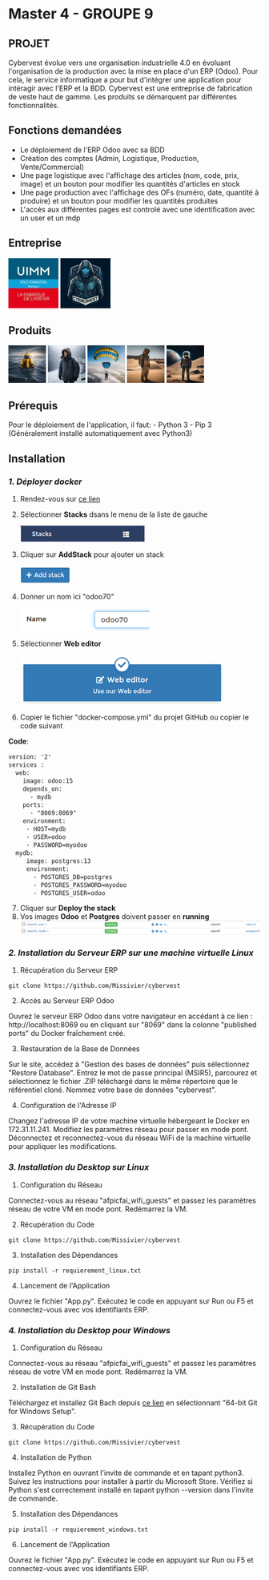 # **Master 4 - GROUPE 9**

## **PROJET**

Cybervest évolue vers une organisation industrielle 4.0 en évoluant l'organisation de la production avec la mise en place d'un ERP (Odoo).
Pour cela, le service informatique a pour but d'intégrer une application pour intéragir avec l'ERP et la BDD. Cybervest est une entreprise de fabrication de veste haut de gamme. Les produits se démarquent par différentes fonctionnalités. 

## **Fonctions demandées**

- Le déploiement de l'ERP Odoo avec sa BDD
- Création des comptes (Admin, Logistique, Production, Vente/Commercial)
- Une page logistique avec l'affichage des articles (nom, code, prix, image) et un bouton pour modifier les quantités d'articles en stock
- Une page production avec l'affichage des OFs (numéro, date, quantité à produire) et un bouton pour modifier les quantités produites 
- L'accès aux différentes pages est controlé avec une identification avec un user et un mdp

## **Entreprise**

![Logo UIMM](https://github.com/Missivier/cybervest/blob/main/images/logo-uimm-250x250.jpg)
![Logo Cybervest](https://github.com/Missivier/cybervest/blob/main/images/Logo1.png)

## **Produits**

![Logo bouee](https://github.com/Missivier/cybervest/blob/main/images/Vestes/veste_bouee.png "Veste Bouée")
![Logo chauffante](https://github.com/Missivier/cybervest/blob/main/images/Vestes/veste_chauffante.png "Veste Chauffante")
![Logo parachute](https://github.com/Missivier/cybervest/blob/main/images/Vestes/veste_parachute.png "Veste Parachute")
![Logo refrigeree](https://github.com/Missivier/cybervest/blob/main/images/Vestes/veste_refrigeree.png "Veste Réfrigérée")
![Logo astronaute](https://github.com/Missivier/cybervest/blob/main/images/Vestes/veste_astronaute.png "Veste Astronaute")

## **Prérequis**

Pour le déploiement de l'application, il faut: - Python 3
                                               - Pip 3 (Généralement installé automatiquement avec Python3)
                                               


## **Installation**

### ***1. Déployer docker***
  1. Rendez-vous sur [ce lien](http://localhost:9000/)
  2. Sélectionner **Stacks** dsans le menu de la liste de gauche
     
     ![Image Stack](https://github.com/Missivier/cybervest/blob/main/images/Stacks.png)
     
  4. Cliquer sur **AddStack** pour ajouter un stack

     ![Image AddStack](https://github.com/Missivier/cybervest/blob/main/images/Add%20stack.png)

  5. Donner un nom ici "odoo70"

     ![Image odoo70](https://github.com/Missivier/cybervest/blob/main/images/odoo70.png)


  6. Sélectionner **Web editor**

     ![Image Web editor](https://github.com/Missivier/cybervest/blob/main/images/Web%20editor.png)
     
  8. Copier le fichier "docker-compose.yml" du projet GitHub ou copier le code suivant

**Code**:
  ```
  version: '2'
  services :
    web:
      image: odoo:15
      depends_on:
        - mydb
      ports:
        - "8069:8069"
      environment:
       - HOST=mydb
       - USER=odoo
       - PASSWORD=myodoo
    mydb: 
       image: postgres:13
       environment:
         - POSTGRES_DB=postgres
         - POSTGRES_PASSWORD=myodoo
         - POSTGRES_USER=odoo
  ```
  7. Cliquer sur **Deploy the stack**
  8. Vos images **Odoo** et **Postgres** doivent passer en **running**
![Image en run](https://github.com/Missivier/cybervest/blob/main/images/Image%20en%20run.png)

### ***2. Installation du Serveur ERP sur une machine virtuelle Linux***
  1. Récupération du Serveur ERP
 ```
git clone https://github.com/Missivier/cybervest
  ```
  2. Accès au Serveur ERP Odoo

Ouvrez le serveur ERP Odoo dans votre navigateur en accédant à ce lien : http://localhost:8069 ou en cliquant sur "8069" dans la colonne "published ports" du Docker fraîchement créé.

  3. Restauration de la Base de Données

Sur le site, accédez à "Gestion des bases de données" puis sélectionnez "Restore Database".
Entrez le mot de passe principal (MSIR5), parcourez et sélectionnez le fichier .ZIP téléchargé dans le même répertoire que le référentiel cloné.
Nommez votre base de données "cybervest".

  4. Configuration de l'Adresse IP

Changez l'adresse IP de votre machine virtuelle hébergeant le Docker en 172.31.11.241.
Modifiez les paramètres réseau pour passer en mode pont.
Déconnectez et reconnectez-vous du réseau WiFi de la machine virtuelle pour appliquer les modifications.

### ***3. Installation du Desktop sur Linux***
  1. Configuration du Réseau

Connectez-vous au réseau "afpicfai_wifi_guests" et passez les paramètres réseau de votre VM en mode pont. Redémarrez la VM.

  2. Récupération du Code
 ```
git clone https://github.com/Missivier/cybervest
  ```
  3. Installation des Dépendances
 ```
pip install -r requierement_linux.txt
  ```
  4. Lancement de l'Application

Ouvrez le fichier "App.py". Exécutez le code en appuyant sur Run ou F5 et connectez-vous avec vos identifiants ERP.

### ***4. Installation du Desktop pour Windows***
  1. Configuration du Réseau

Connectez-vous au réseau "afpicfai_wifi_guests" et passez les paramètres réseau de votre VM en mode pont. Redémarrez la VM.

 2. Installation de Git Bash
    
Téléchargez et installez Git Bach depuis [ce lien](https://git-scm.com/download/win) en sélectionnant "64-bit Git for Windows Setup".

  3. Récupération du Code
 ```
git clone https://github.com/Missivier/cybervest
  ```

  4. Installation de Python

Installez Python en ouvrant l'invite de commande et en tapant python3. Suivez les instructions pour installer à partir du Microsoft Store.
Vérifiez si Python s'est correctement installé en tapant python --version dans l'invite de commande.

  5. Installation des Dépendances
 ```
pip install -r requierement_windows.txt
  ```

  6. Lancement de l'Application

Ouvrez le fichier "App.py". Exécutez le code en appuyant sur Run ou F5 et connectez-vous avec vos identifiants ERP.


























